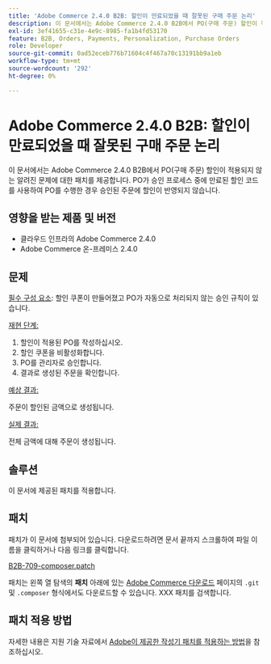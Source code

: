 ```yaml
---
title: 'Adobe Commerce 2.4.0 B2B: 할인이 만료되었을 때 잘못된 구매 주문 논리'
description: 이 문서에서는 Adobe Commerce 2.4.0 B2B에서 PO(구매 주문) 할인이 적용되지 않는 알려진 문제에 대한 패치를 제공합니다. PO가 승인 프로세스 중에 만료된 할인 코드를 사용하여 PO를 수행한 경우 승인된 주문에 할인이 반영되지 않습니다.
exl-id: 3ef41655-c31e-4e9c-8985-fa1b4fd53170
feature: B2B, Orders, Payments, Personalization, Purchase Orders
role: Developer
source-git-commit: 0ad52eceb776b71604c4f467a70c13191bb9a1eb
workflow-type: tm+mt
source-wordcount: '292'
ht-degree: 0%

---
```


# Adobe Commerce 2.4.0 B2B: 할인이 만료되었을 때 잘못된 구매 주문 논리

이 문서에서는 Adobe Commerce 2.4.0 B2B에서 PO(구매 주문) 할인이 적용되지 않는 알려진 문제에 대한 패치를 제공합니다. PO가 승인 프로세스 중에 만료된 할인 코드를 사용하여 PO를 수행한 경우 승인된 주문에 할인이 반영되지 않습니다.

## 영향을 받는 제품 및 버전

* 클라우드 인프라의 Adobe Commerce 2.4.0
* Adobe Commerce 온-프레미스 2.4.0

## 문제

<u>필수 구성 요소</u>: 할인 쿠폰이 만들어졌고 PO가 자동으로 처리되지 않는 승인 규칙이 있습니다.

<u>재현 단계:</u>

1. 할인이 적용된 PO를 작성하십시오.
1. 할인 쿠폰을 비활성화합니다.
1. PO를 관리자로 승인합니다.
1. 결과로 생성된 주문을 확인합니다.

<u>예상 결과:</u>

주문이 할인된 금액으로 생성됩니다.

<u>실제 결과:</u>

전체 금액에 대해 주문이 생성됩니다.

## 솔루션

이 문서에 제공된 패치를 적용합니다.

## 패치

패치가 이 문서에 첨부되어 있습니다. 다운로드하려면 문서 끝까지 스크롤하여 파일 이름을 클릭하거나 다음 링크를 클릭합니다.

[B2B-709-composer.patch](assets/B2B-709-composer.patch.zip)

패치는 왼쪽 열 탐색의 **패치** 아래에 있는 [Adobe Commerce 다운로드](https://magento.com/tech-resources/download) 페이지의 `.git` 및 `.composer` 형식에서도 다운로드할 수 있습니다. XXX 패치를 검색합니다.

## 패치 적용 방법

자세한 내용은 지원 기술 자료에서 [Adobe이 제공한 작성기 패치를 적용하는 방법](/help/how-to/general/how-to-apply-a-composer-patch-provided-by-magento.md)을 참조하십시오.
